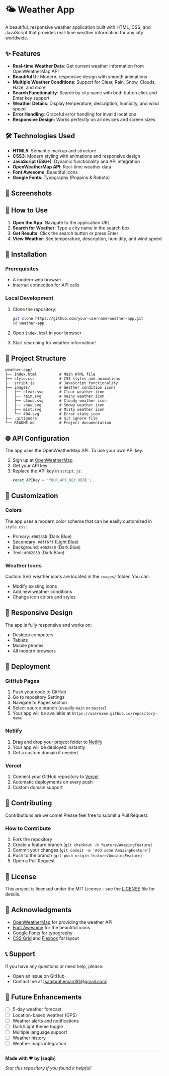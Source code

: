 # 🌤️ Weather App

A beautiful, responsive weather application built with HTML, CSS, and JavaScript that provides real-time weather information for any city worldwide.

## ✨ Features

- **Real-time Weather Data**: Get current weather information from OpenWeatherMap API
- **Beautiful UI**: Modern, responsive design with smooth animations
- **Multiple Weather Conditions**: Support for Clear, Rain, Snow, Clouds, Haze, and more
- **Search Functionality**: Search by city name with both button click and Enter key support
- **Weather Details**: Display temperature, description, humidity, and wind speed
- **Error Handling**: Graceful error handling for invalid locations
- **Responsive Design**: Works perfectly on all devices and screen sizes

## 🛠️ Technologies Used

- **HTML5**: Semantic markup and structure
- **CSS3**: Modern styling with animations and responsive design
- **JavaScript (ES6+)**: Dynamic functionality and API integration
- **OpenWeatherMap API**: Real-time weather data
- **Font Awesome**: Beautiful icons
- **Google Fonts**: Typography (Poppins & Roboto)

## 📱 Screenshots

## 🎯 How to Use

1. **Open the App**: Navigate to the application URL
2. **Search for Weather**: Type a city name in the search box
3. **Get Results**: Click the search button or press Enter
4. **View Weather**: See temperature, description, humidity, and wind speed

## 🔧 Installation

### Prerequisites
- A modern web browser
- Internet connection for API calls

### Local Development
1. Clone the repository:
   ```bash
   git clone https://github.com/your-username/weather-app.git
   cd weather-app
   ```

2. Open `index.html` in your browser

3. Start searching for weather information!

## 📁 Project Structure

```
weather-app/
├── index.html          # Main HTML file
├── style.css           # CSS styles and animations
├── script.js           # JavaScript functionality
├── images/             # Weather condition icons
│   ├── clear.svg       # Clear weather icon
│   ├── rain.svg        # Rainy weather icon
│   ├── cloud.svg       # Cloudy weather icon
│   ├── snow.svg        # Snowy weather icon
│   ├── mist.svg        # Misty weather icon
│   └── 404.svg         # Error state icon
├── .gitignore          # Git ignore file
└── README.md           # Project documentation
```

## 🌐 API Configuration

The app uses the OpenWeatherMap API. To use your own API key:

1. Sign up at [OpenWeatherMap](https://openweathermap.org/api)
2. Get your API key
3. Replace the API key in `script.js`:
   ```javascript
   const APIKey = 'YOUR_API_KEY_HERE';
   ```

## 🎨 Customization

### Colors
The app uses a modern color scheme that can be easily customized in `style.css`:
- Primary: `#06283D` (Dark Blue)
- Secondary: `#dff6ff` (Light Blue)
- Background: `#06283D` (Dark Blue)
- Text: `#06283D` (Dark Blue)

### Weather Icons
Custom SVG weather icons are located in the `images/` folder. You can:
- Modify existing icons
- Add new weather conditions
- Change icon colors and styles

## 📱 Responsive Design

The app is fully responsive and works on:
- Desktop computers
- Tablets
- Mobile phones
- All modern browsers

## 🚀 Deployment

### GitHub Pages
1. Push your code to GitHub
2. Go to repository Settings
3. Navigate to Pages section
4. Select source branch (usually `main` or `master`)
5. Your app will be available at `https://username.github.io/repository-name`

### Netlify
1. Drag and drop your project folder to [Netlify](https://netlify.com)
2. Your app will be deployed instantly
3. Get a custom domain if needed

### Vercel
1. Connect your GitHub repository to [Vercel](https://vercel.com)
2. Automatic deployments on every push
3. Custom domain support

## 🤝 Contributing

Contributions are welcome! Please feel free to submit a Pull Request.

### How to Contribute
1. Fork the repository
2. Create a feature branch (`git checkout -b feature/AmazingFeature`)
3. Commit your changes (`git commit -m 'Add some AmazingFeature'`)
4. Push to the branch (`git push origin feature/AmazingFeature`)
5. Open a Pull Request

## 📄 License

This project is licensed under the MIT License - see the [LICENSE](LICENSE) file for details.

## 🙏 Acknowledgments

- [OpenWeatherMap](https://openweathermap.org/) for providing the weather API
- [Font Awesome](https://fontawesome.com/) for the beautiful icons
- [Google Fonts](https://fonts.google.com/) for typography
- [CSS Grid](https://css-tricks.com/snippets/css/complete-guide-grid/) and [Flexbox](https://css-tricks.com/snippets/css/a-guide-to-flexbox/) for layout

## 📞 Support

If you have any questions or need help, please:
- Open an issue on GitHub
- Contact me at [saqibraheman181@gmail.com]

## 🌟 Future Enhancements

- [ ] 5-day weather forecast
- [ ] Location-based weather (GPS)
- [ ] Weather alerts and notifications
- [ ] Dark/Light theme toggle
- [ ] Multiple language support
- [ ] Weather history
- [ ] Weather maps integration

---

**Made with ❤️ by [saqib]**

*Star this repository if you found it helpful!*



